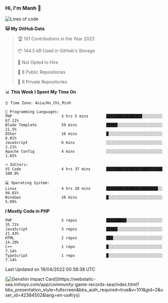 ### Hi, I'm Manh 👋

<!--START_SECTION:waka-->
![Lines of code](https://img.shields.io/badge/From%20Hello%20World%20I%27ve%20Written-2%20Million%20lines%20of%20code-blue)

**🐱 My GitHub Data** 

> 🏆 101 Contributions in the Year 2022
 > 
> 📦 144.5 kB Used in GitHub's Storage 
 > 
> 🚫 Not Opted to Hire
 > 
> 📜 8 Public Repositories 
 > 
> 🔑 8 Private Repositories  
 > 
📊 **This Week I Spent My Time On** 

```text
⌚︎ Time Zone: Asia/Ho_Chi_Minh

💬 Programming Languages: 
PHP                      3 hrs 5 mins        ████████████████░░░░░░░░░   67.11% 
Blade Template           59 mins             █████░░░░░░░░░░░░░░░░░░░░   21.5% 
Other                    16 mins             █░░░░░░░░░░░░░░░░░░░░░░░░   6.01% 
JavaScript               6 mins              ░░░░░░░░░░░░░░░░░░░░░░░░░   2.21% 
Apache Config            4 mins              ░░░░░░░░░░░░░░░░░░░░░░░░░   1.65%

🔥 Editors: 
VS Code                  4 hrs 37 mins       █████████████████████████   100.0%

💻 Operating System: 
Linux                    4 hrs 20 mins       ███████████████████████░░   94.01% 
Windows                  16 mins             █░░░░░░░░░░░░░░░░░░░░░░░░   5.99%

```

**I Mostly Code in PHP** 

```text
PHP                      5 repos             █████████░░░░░░░░░░░░░░░░   35.71% 
JavaScript               3 repos             █████░░░░░░░░░░░░░░░░░░░░   21.43% 
HTML                     2 repos             ███░░░░░░░░░░░░░░░░░░░░░░   14.29% 
C++                      1 repo              █░░░░░░░░░░░░░░░░░░░░░░░░   7.14% 
TypeScript               1 repo              █░░░░░░░░░░░░░░░░░░░░░░░░   7.14%

```



 Last Updated on 19/04/2022 00:38:38 UTC
<!--END_SECTION:waka-->

[![Genshin Impact Card](https://api.mn07.xyz/genshin/card/42384502?)](https://webstatic-sea.mihoyo.com/app/community-game-records-sea/index.html?bbs_presentation_style=fullscreen&bbs_auth_required=true&v=101&gid=2&user_id=42384502&lang=en-us#/ys)
